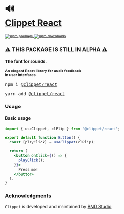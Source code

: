 <div align="left">
  <h1>
    🔊
    <br />
    <a href="https://clippet.dev/" target="_blank">Clippet React</a>
  </h1>
  <sup>
    <a href="https://www.npmjs.com/package/@clippet/react" target="_blank">
       <img src="https://img.shields.io/npm/v/@clippet/react.svg" alt="npm package" />
    </a>
    <!-- <a href="https://circleci.com/gh/bmd-studio/clippet-react" target="_blank">
      <img src="https://img.shields.io/circleci/project/github/bmd-studio/clippet-react/master.svg" alt="CircleCI master" />
    </a> -->
    <a href="https://www.npmjs.com/package/@clippet/react" target="_blank">
      <img src="https://img.shields.io/npm/dm/@clippet/react.svg" alt="npm downloads" />
    </a>
    <!-- <a href="http://clippet.dev/examples" target="_blank">
      <img src="https://img.shields.io/badge/demos-🚀🚀-yellow.svg" alt="demos" />
    </a> -->
    <br />
    <h2>⚠️ THIS PACKAGE IS STILL IN ALPHA ⚠️</h2>
    <h3>The font for sounds.</h3>
    <h4>An elegant React library for audio feedback<br/> in user interfaces</h4>
  </sup>
  <pre>npm i <a href="https://www.npmjs.com/package/@clippet/react" target="_blank">@clippet/react</a></pre>
  <pre>yarn add <a href="https://www.npmjs.com/package/@clippet/react" target="_blank">@clippet/react</a></pre>
</div>

<div align="left">
  <!-- <h3><a href="https://clippet.dev/docs" target="_blank">Docs</a> - how to use</h3> -->
  <!-- <h3><a href="https://clippet.dev" target="_blank">Get pro</a> - how to upgrade</h3> -->
</div>

### Usage

#### Basic usage
```jsx
import { useClippet, clPlip } from '@clippet/react';

export default function Button() {
  const [playClick] = useClippet(clPlip);

  return (
    <button onClick={() => {
      playClick();
    }}>
      Press me!
    </button>
  );
}
```

### Acknowledgments
```Clippet``` is developed and maintained by <a href="https://bmd.studio/" target="_blank">BMD Studio</a>
